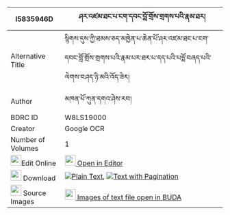 |I5835946D|ཤར་འཛམ་ཐང་པ་ངག་དབང་བློ་གྲོས་གྲགས་པའི་རྣམ་ཐར། 
| --- | --- 
|Alternative Title |སྙིགས་དུས་ཀྱི་ཐམས་ཅད་མཁྱེན་པ་ཆེན་པོ་ཤར་འཛམ་ཐང་པ་ངག་དབང་བློ་གྲོས་གྲགས་པའི་རྣམ་པར་ཐར་པ་དད་པའི་པདྨོ་བཞད་པའི་ལེགས་བཤད་ཉི་མའི་འོད་ཟེར།
|Author| མཁན་པོ་ཀུན་དགའ་ཤེས་རབ།
|BDRC ID | W8LS19000
|Creator | Google OCR
|Number of Volumes| 1
|<img width="25" src="https://img.icons8.com/color/25/000000/edit-property.png">Edit Online| [<img width="25" src="https://avatars.githubusercontent.com/u/45091458?s=200&v=4"> Open in Editor](http://editor.openpecha.org/I5835946D)
|<img width="25" src="https://img.icons8.com/fluent/48/000000/download-2.png"/>  Download | [![](https://img.icons8.com/color/20/000000/txt.png)Plain Text](https://github.com/Openpecha/I5835946D/releases/download/v1/shar_dzam_tangpa_ngawang_lodro_plain_I5835946D.zip), [![](https://img.icons8.com/color/20/000000/txt.png)Text with Pagination](https://github.com/Openpecha/I5835946D/releases/download/v1/shar_dzam_tangpa_ngawang_lodro_pages_I5835946D.zip)
|<img width="25" src="https://img.icons8.com/plasticine/100/000000/pictures-folder.png"/>  Source Images | [<img width="25" src="https://library.bdrc.io/icons/BUDA-small.svg"> Images of text file open in BUDA](https://library.bdrc.io/show/bdr:W8LS19000)